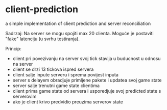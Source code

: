 # client-prediction
a simple implementation of client prediction and server reconciliation

Sadrzaj:
Na server se mogu spojiti max 20 clienta.
Moguće je postaviti "fake" latenciju (u svrhu testiranja).

Princip:
  - client pri povezivanju na server svoj tick stavlja u buducnost u odnosu na server
  - client se drzi 13 tickova ispred servera
  - client salje inpute serveru i sprema povijest inputa
  - server s delayem obradjuje primljene pakete i updatea svoj game state
  - server salje trenutni game state clientima
  - client prima game state od servera i usporedjuje svoj predicted state s serverovim
  - ako je client krivo predvidio preuzima serverov state
